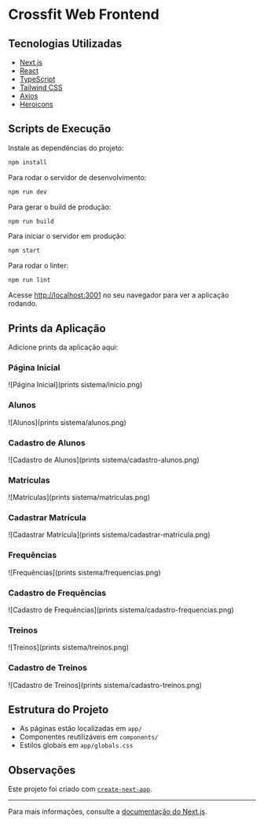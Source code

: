 # Crossfit Web Frontend

## Tecnologias Utilizadas

- [Next.js](https://nextjs.org/)
- [React](https://react.dev/)
- [TypeScript](https://www.typescriptlang.org/)
- [Tailwind CSS](https://tailwindcss.com/)
- [Axios](https://axios-http.com/)
- [Heroicons](https://heroicons.com/)

## Scripts de Execução

Instale as dependências do projeto:

```bash
npm install
```

Para rodar o servidor de desenvolvimento:

```bash
npm run dev
```

Para gerar o build de produção:

```bash
npm run build
```

Para iniciar o servidor em produção:

```bash
npm start
```

Para rodar o linter:

```bash
npm run lint
```

Acesse [http://localhost:3001](http://localhost:3001) no seu navegador para ver a aplicação rodando.

## Prints da Aplicação

Adicione prints da aplicação aqui:

### Página Inicial
![Página Inicial](prints sistema/inicio.png)

### Alunos
![Alunos](prints sistema/alunos.png)

### Cadastro de Alunos
![Cadastro de Alunos](prints sistema/cadastro-alunos.png)

### Matrículas
![Matrículas](prints sistema/matriculas.png)

### Cadastrar Matrícula
![Cadastrar Matrícula](prints sistema/cadastrar-matricula.png)

### Frequências
![Frequências](prints sistema/frequencias.png)

### Cadastro de Frequências
![Cadastro de Frequências](prints sistema/cadastro-frequencias.png)

### Treinos
![Treinos](prints sistema/treinos.png)

### Cadastro de Treinos
![Cadastro de Treinos](prints sistema/cadastro-treinos.png)

## Estrutura do Projeto

- As páginas estão localizadas em `app/`
- Componentes reutilizáveis em `components/`
- Estilos globais em `app/globals.css`

## Observações

Este projeto foi criado com [`create-next-app`](https://nextjs.org/docs/app/api-reference/cli/create-next-app).

---

Para mais informações, consulte a [documentação do Next.js](https://nextjs.org/docs).
